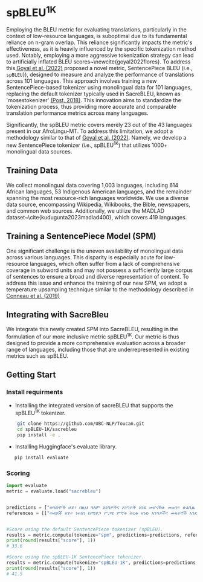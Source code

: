 # spBLEU<sup>1K</sup>
Employing the BLEU metric for evaluating translations, particularly in the context of low-resource languages, is suboptimal due to its fundamental reliance on n-gram overlap. This reliance significantly impacts the metric's effectiveness, as it is heavily influenced by the specific tokenization method used. Notably, employing a more aggressive tokenization strategy can lead to artificially inflated BLEU scores~\newcite{goyal2022flores}. To address this,[Goyal et al. (2022)](https://aclanthology.org/2022.tacl-1.30/) proposed a novel metric, SentencePiece BLEU (i.e., ``spBLEU``}), designed to measure and analyze the performance of translations across 101 languages. This approach involves training a new SentencePiece-based tokenizer using monolingual data for 101 languages, replacing the default tokenizer typically used in SacreBLEU, known as `mosestokenizer' [(Post, 2018)](https://aclanthology.org/W18-6319/). This innovation aims to standardize the tokenization process, thus providing more accurate and comparable translation performance metrics across many languages.

Significantly, the spBLEU metric covers merely 23 out of the 43 languages present in our AfroLingu-MT. To address this limitation, we adopt a methodology similar to that of [Goyal et al. (2022)](https://aclanthology.org/2022.tacl-1.30/). Namely, we develop a new SentencePiece tokenizer (i.e., spBLEU<sup>1K</sup>) that utilizes 1000+ monolingual data sources.

## Training Data
We collect monolingual data covering 1,003 languages, including 614 African languages, 53 Indigenous American languages, and the remainder spanning the most resource-rich languages worldwide. We use a diverse data source, encompassing Wikipedia, Wikibooks, the Bible, newspapers, and common web sources. Additionally, we utilize the MADLAD dataset~\cite{kudugunta2023madlad400}, which covers 419 languages. 


## Training a SentencePiece Model (SPM)
One significant challenge is the uneven availability of monolingual data across various languages. This disparity is especially acute for low-resource languages, which often suffer from a lack of comprehensive coverage in subword units and may not possess a sufficiently large corpus of sentences to ensure a broad and diverse representation of content. To address this issue and enhance the training of our new SPM, we adopt a temperature upsampling technique similar to the methodology described in [Conneau et al. (2019)](https://arxiv.org/abs/1911.02116)

## Integrating with SacreBleu
We integrate this newly created SPM into SacreBLEU, resulting in the formulation of our more inclusive metric spBLEU<sup>1K</sup>. Our metric is thus designed to provide a more comprehensive evaluation across a broader range of languages, including those that are underrepresented in existing metrics such as spBLEU.


## Getting Start
### Install requirments 

- Installing the integrated version of sacreBLEU that supports the spBLEU<sup>1K</sup> tokenizer.

``` bash
    git clone https://github.com/UBC-NLP/Toucan.git
    cd spBLEU-1K/sacrebleu
    pip install -e .
```

- Installing Huggingface's evaluate library.
 ``` bash
    pip install evaluate
```

### Scoring

``` python
import evaluate
metric = evaluate.load("sacrebleu")


predictions = ["ወንድሞች ሆይ፥ በዚህ ዓለም እንግዶችና እንግዶች እንደ መሆናችሁ መጠን፥ ሁልጊዜ እርስ በርሳችሁ ከሚዋጋ ሥጋዊ ምኞት ርሰት እንዳትወድቁ እለምናችኋለሁ።"]
references = [["ወዳጆች ሆይ፥ ነፍስን ከሚዋጋ ሥጋዊ ምኞት ትርቁ ዘንድ እንግዶችና መጻተኞች እንደ መሆናችሁ እለምናችኋለሁ፤"]]


#Score using the default SentencePiece tokenizer (spBLEU).
results = metric.compute(tokenize="spm", predictions=predictions, references=references)
print(round(results["score"], 1))
# 33.6

#Score using the spBLEU-1K SentencePiece tokenizer.
results = metric.compute(tokenize="spBLEU-1K", predictions=predictions, references=references)
print(round(results["score"], 1))
# 41.5

```